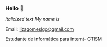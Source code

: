 ###  Hello 👋

*italicized text My name is*

Email: lizagomeslgc@gmail.com

Estudante de informática para internt- CTISM
